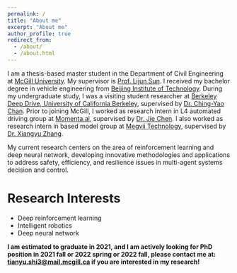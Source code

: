 ```yaml
---
permalink: /
title: "About me"
excerpt: "About me"
author_profile: true
redirect_from: 
  - /about/
  - /about.html
---
```


I am a thesis-based master student in the Department of Civil Engineering at [McGill University](https://www.mcgill.ca/civil/lijun-sun). My supervisor is [Prof. Lijun Sun](https://www.mcgill.ca/civil/lijun-sun). I received my bachelor degree in vehicle engineering from [Beijing Institute of Technology](http://english.bit.edu.cn/). During my undergraduate study, I was a visiting student researcher at [Berkeley Deep Drive, University of California Berkeley](https://bdd-data.berkeley.edu/), supervised by [Dr. Ching-Yao Chan](https://path.berkeley.edu/ching-yao-chan). Prior to joining McGill, I worked as research intern in L4 automated driving group at [Momenta.ai](https://www.momenta.cn/en/), supervised by [Dr. Jie Chen](https://scholar.google.com/citations?user=xrnhH-cAAAAJ&hl=en). I also worked as research intern in based model group at [Megvii Technology](https://megvii.com/en), supervised by [Dr. Xiangyu Zhang](https://scholar.google.com/citations?user=yuB-cfoAAAAJ&hl=en).

My current research centers on the area of reinforcement learning and deep neural network, developing innovative methodologies and applications to address safety, efficiency, and resilience issues in multi-agent systems decision and control. 



<!-- For Prospective Students/Postdocs
======
* I am looking for one motivated Postdoc Associate to start in 2020 Fall in the general area of machine learning for transportation. Please send me an email (subject: "Prospective Postdoc Associate [Your name]") with your CV, a brief research statement and transcripts.
* I am looking for 1-2 PhD students for 2020 Fall and 2021 Winter (Spring) who are excited about machine learning for smart transportation. If you're interested, please send me an email or apply through the [McGill uApply](https://www.mcgill.ca/uapply) system. Please use "Prospective PhD student [Your name]" as your email subject.
* See [more info about Civil Engineering @ McGill University](https://www.mcgill.ca/civil/grad).
* Ben Barres' advice on [How to Pick a Graduate Advisor](https://doi.org/10.1016/j.neuron.2013.10.005).
* Philip Guo's [The Ph.D. Grind](http://pgbovine.net/PhD-memoir.htm).
* If you have a good record in mathematics/machine learning, you are encouraged to apply for the [IVADO graduate student scholarship](https://ivado.ca/en/excellence-scholarships/).
* Postdocs or final year PhD students with strong mathematics/machine learning background (and also application in smart transportation, e.g., spatiotemporal prediction, generative model for urban activity) are __strongly encouraged__ to apply for the [IVADO postdoc scholarship](https://ivado.ca/en/ivado-scholarships/postdoctoral-scholarships/). Very competitive package!
* Scholarship opportunities:
* for __PhD__: [McGill MEDA](https://www.mcgill.ca/engineering/students/graduate-students/funding/meda), [CSC](https://www.mcgill.ca/gps/funding/international/csc-chinese-students), [Quebec-China Scholarship](http://www.csc.edu.cn/article/904), [PBEEE Level 1 Graduate](https://www.mcgill.ca/gps/funding/fac-staff/awards/pbeee), [Quebec DFW (免高奖)](http://www.csc.edu.cn/chuguo/s/1250), [IVADO](https://ivado.ca/en/excellence-scholarships/), [McGill MEITA](https://www.mcgill.ca/engineering/students/graduate/funding/meita), [广州菁英计划](http://www.gzscse.gov.cn/gep/);
* for __Postdoc__: [Miatcs Elevate](http://www.mitacs.ca/en/programs/elevate), [NSERC Banting (best in Canada)](http://banting.fellowships-bourses.gc.ca/en/home-accueil.html), [NSERC Postdoctoral Fellowship](http://www.nserc-crsng.gc.ca/Students-Etudiants/PD-NP/PDF-BP_eng.asp), [PBEEE Level 2 Postdoc](https://www.mcgill.ca/gps/funding/international/pbeee), [IVADO](https://ivado.ca/en/ivado-scholarships/postdoctoral-scholarships/), [CSC](http://www.csc.edu.cn/chuguo/s/1046); 
* for __Undergraduate__: [Mitacs Globalink/international](https://www.mitacs.ca/en/programs/globalink/globalink-research-internship), [NSERC USRA](https://www.mcgill.ca/science/research/ours/nserc), [McGill SURE](https://www.mcgill.ca/engineering/students/undergraduate/research). -->


Research Interests
======
<!-- * Urban computing & smart cities -->
* Deep reinforcement learning
* Intelligent robotics
* Deep neural network
<!-- * Infrastructure resilience -->
<!-- * Human mobility and travel behavior -->
<!-- * Agent-based modeling and simulation -->
<!-- * Public transportation operation & planning -->





**I am estimated to graduate in 2021, and I am actively looking for PhD position in 2021 fall or 2022 spring or 2022 fall, please contact me at: tianyu.shi3@mail.mcgill.ca if you are interested in my research!**

